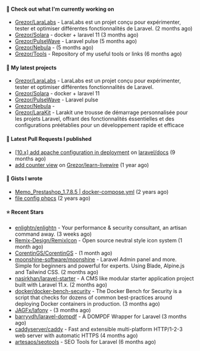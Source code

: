 #### 👷 Check out what I'm currently working on

- [Grezor/LaraLabs](https://github.com/Grezor/LaraLabs) - LaraLabs est un projet conçu pour expérimenter, tester et optimiser différentes fonctionnalités de Laravel. (2 months ago)
- [Grezor/Solara](https://github.com/Grezor/Solara) - docker &#43; laravel 11  (3 months ago)
- [Grezor/PulseWave](https://github.com/Grezor/PulseWave) - Laravel pulse (5 months ago)
- [Grezor/Nebula](https://github.com/Grezor/Nebula) -  (5 months ago)
- [Grezor/Tools](https://github.com/Grezor/Tools) - Repository of my useful tools or links (6 months ago)

#### 🌱 My latest projects

- [Grezor/LaraLabs](https://github.com/Grezor/LaraLabs) - LaraLabs est un projet conçu pour expérimenter, tester et optimiser différentes fonctionnalités de Laravel.
- [Grezor/Solara](https://github.com/Grezor/Solara) - docker &#43; laravel 11 
- [Grezor/PulseWave](https://github.com/Grezor/PulseWave) - Laravel pulse
- [Grezor/Nebula](https://github.com/Grezor/Nebula) - 
- [Grezor/LaraKit](https://github.com/Grezor/LaraKit) - Larakit une trousse de démarrage personnalisée pour les projets Laravel, offrant des fonctionnalités éssentielles et des configurations préétablies pour un développement rapide et efficace

#### 🔨 Latest Pull Requests I published

- [[10.x] add apache configuration in deployment](https://github.com/laravel/docs/pull/9349) on [laravel/docs](https://github.com/laravel/docs) (9 months ago)
- [add counter view](https://github.com/Grezor/learn-livewire/pull/1) on [Grezor/learn-livewire](https://github.com/Grezor/learn-livewire) (1 year ago)

#### 📓 Gists I wrote

- [Memo_Prestashop_1.7.8.5 | docker-compose.yml](https://gist.github.com/eb78b378ed9f40780dc077b361ead337) (2 years ago)
- [file config phpcs](https://gist.github.com/27d8a6056d2e171aed20c26699439861) (2 years ago)

#### ⭐ Recent Stars

- [enlightn/enlightn](https://github.com/enlightn/enlightn) - Your performance &amp; security consultant, an artisan command away. (3 weeks ago)
- [Remix-Design/RemixIcon](https://github.com/Remix-Design/RemixIcon) - Open source neutral style icon system (1 month ago)
- [CorentinGS/CorentinGS](https://github.com/CorentinGS/CorentinGS) -  (1 month ago)
- [moonshine-software/moonshine](https://github.com/moonshine-software/moonshine) - Laravel Admin panel and more. Simple for beginners and powerful for experts. Using Blade, Alpine.js and Tailwind CSS. (2 months ago)
- [nasirkhan/laravel-starter](https://github.com/nasirkhan/laravel-starter) - A CMS like modular starter application project built with Laravel 11.x. (2 months ago)
- [docker/docker-bench-security](https://github.com/docker/docker-bench-security) - The Docker Bench for Security is a script that checks for dozens of common best-practices around deploying Docker containers in production. (3 months ago)
- [JAGFx/lafony](https://github.com/JAGFx/lafony) -  (3 months ago)
- [barryvdh/laravel-dompdf](https://github.com/barryvdh/laravel-dompdf) - A DOMPDF Wrapper for Laravel (3 months ago)
- [caddyserver/caddy](https://github.com/caddyserver/caddy) - Fast and extensible multi-platform HTTP/1-2-3 web server with automatic HTTPS (4 months ago)
- [artesaos/seotools](https://github.com/artesaos/seotools) - SEO Tools for Laravel (6 months ago)
